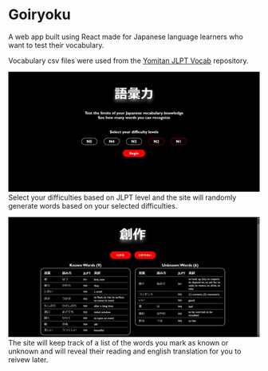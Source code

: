 # Goiryoku

A web app built using React made for Japanese language learners who want to test their vocabulary.

Vocabulary csv files were used from the [Yomitan JLPT Vocab](https://github.com/stephenmk/yomitan-jlpt-vocab) repository.

![alt text](readme_images/image.png)
Select your difficulties based on JLPT level and the site will randomly generate words based on your selected difficulties.

![alt text](readme_images/image-1.png)
The site will keep track of a list of the words you mark as known or unknown and will reveal their reading and english translation for you to reivew later. 